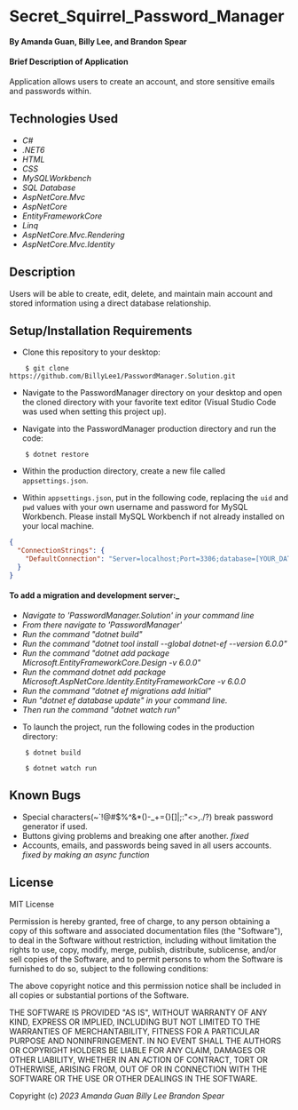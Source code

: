 # Secret_Squirrel_Password_Manager

#### By Amanda Guan, Billy Lee, and Brandon Spear

#### Brief Description of Application

Application allows users to create an account, and store sensitive emails and passwords within.


## Technologies Used

* _C#_
* _.NET6_
* _HTML_
* _CSS_
* _MySQLWorkbench_
* _SQL Database_
* _AspNetCore.Mvc_
* _AspNetCore_
* _EntityFrameworkCore_
* _Linq_
* _AspNetCore.Mvc.Rendering_
* _AspNetCore.Mvc.Identity_

## Description

Users will be able to create, edit, delete, and maintain main account and stored information using a direct database relationship.

## Setup/Installation Requirements

- Clone this repository to your desktop:

```
    $ git clone https://github.com/BillyLee1/PasswordManager.Solution.git
```

- Navigate to the PasswordManager directory on your desktop and open the cloned directory with your favorite text editor (Visual Studio Code was used when setting this project up).

- Navigate into the PasswordManager production directory and run the code:

```
    $ dotnet restore
```

- Within the production directory, create a new file called `appsettings.json`.

- Within `appsettings.json`, put in the following code, replacing the `uid` and `pwd` values with your own username and password for MySQL Workbench. Please install MySQL Workbench if not already installed on your local machine.

```json
{
  "ConnectionStrings": {
    "DefaultConnection": "Server=localhost;Port=3306;database=[YOUR_DATABASE_NAME];uid=[YOUR_ID];pwd=[YOUR_PASSWORD];"
  }
}
```

#### To add a migration and development server:_
* _Navigate to 'PasswordManager.Solution' in your command line_
* _From there navigate to 'PasswordManager'_
* _Run the command "dotnet build"_
* _Run the command "dotnet tool install --global dotnet-ef --version 6.0.0"_
* _Run the command "dotnet add package Microsoft.EntityFrameworkCore.Design -v 6.0.0"_
* _Run the command dotnet add package Microsoft.AspNetCore.Identity.EntityFrameworkCore -v 6.0.0_
* _Run the command "dotnet ef migrations add Initial"_
* _Run "dotnet ef database update" in your command line._
* _Then run the command "dotnet watch run"_

- To launch the project, run the following codes in the production directory:

```
    $ dotnet build
```

```
    $ dotnet watch run
```

## Known Bugs

- Special characters(~`!@#$%^&*()-_+={}[]|\;:"<>,./?) break password generator if used.
- Buttons giving problems and breaking one after another. *fixed*
- Accounts, emails, and passwords being saved in all users accounts. *fixed by making an async function*

## License

MIT License

Permission is hereby granted, free of charge, to any person obtaining a copy
of this software and associated documentation files (the "Software"), to deal
in the Software without restriction, including without limitation the rights
to use, copy, modify, merge, publish, distribute, sublicense, and/or sell
copies of the Software, and to permit persons to whom the Software is
furnished to do so, subject to the following conditions:

The above copyright notice and this permission notice shall be included in all
copies or substantial portions of the Software.

THE SOFTWARE IS PROVIDED "AS IS", WITHOUT WARRANTY OF ANY KIND, EXPRESS OR
IMPLIED, INCLUDING BUT NOT LIMITED TO THE WARRANTIES OF MERCHANTABILITY,
FITNESS FOR A PARTICULAR PURPOSE AND NONINFRINGEMENT. IN NO EVENT SHALL THE
AUTHORS OR COPYRIGHT HOLDERS BE LIABLE FOR ANY CLAIM, DAMAGES OR OTHER
LIABILITY, WHETHER IN AN ACTION OF CONTRACT, TORT OR OTHERWISE, ARISING FROM,
OUT OF OR IN CONNECTION WITH THE SOFTWARE OR THE USE OR OTHER DEALINGS IN THE
SOFTWARE.

Copyright (c) _2023_ _Amanda Guan_ _Billy Lee_ _Brandon Spear_
